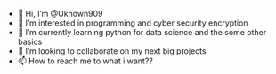 - 👋 Hi, I’m @Uknown909
- 👀 I’m interested in programming and cyber security encryption 
- 🌱 I’m currently learning python for data science and the some other basics
- 💞️ I’m looking to collaborate on my next big projects
- 📫 How to reach me to what i want??

<!---
Uknown909/Uknown909 is a ✨ special ✨ repository because its `README.md` (this file) appears on your GitHub profile.
You can click the Preview link to take a look at your changes.
--->


















